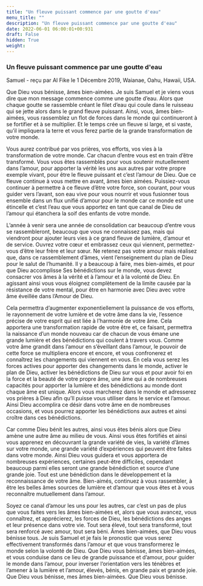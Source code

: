 ```yaml
---
title: "Un fleuve puissant commence par une goutte d'eau"
menu_title: ""
description: "Un fleuve puissant commence par une goutte d'eau"
date: 2022-06-01 06:00:01+00:931
draft: False
hidden: True
weight:
---
```

### Un fleuve puissant commence par une goutte d'eau

Samuel - reçu par Al Fike le 1 Décembre 2019, Waianae, Oahu, Hawaii, USA.

Que Dieu vous bénisse, âmes bien-aimées. Je suis Samuel et je viens vous dire que mon message commence comme une goutte d’eau. Alors que chaque goutte se rassemble créant le filet d’eau qui coule dans le ruisseau qui se jette alors dans le grand fleuve puissant. Ainsi, vous, âmes bien-aimées, vous rassemblez un flot de forces dans le monde qui continueront à se fortifier et à se multiplier. Et le temps crée un fleuve si large, et si vaste, qu’il impliquera la terre et vous ferez partie de la grande transformation de votre monde.

Vous aurez contribué par vos prières, vos efforts, vos vies à la transformation de votre monde. Car chacun d’entre vous est en train d’être transformé. Vous vous êtes rassemblés pour vous soutenir mutuellement dans l’amour, pour apporter la vérité les uns aux autres par votre propre exemple vivant, pour être le fleuve puissant et c’est l’amour de Dieu. Que ce fleuve continue à vous mettre en avant, âmes bien aimées. Puissiez-vous continuer à permettre à ce fleuve d’être votre force, son courant, pour vous guider vers l’avant, son eau vive pour vous nourrir et vous fusionner tous ensemble dans un flux unifié d’amour pour le monde car ce monde est une étincelle et c’est l’eau que vous apportez en tant que canal de Dieu de l’amour qui étanchera la soif des enfants de votre monde.

L’année à venir sera une année de consolidation car beaucoup d’entre vous se rassembleront, beaucoup que vous ne connaissez pas, mais qui viendront pour ajouter leurs vies à ce grand fleuve de lumière, d’amour et de service. Ouvrez votre cœur et embrassez ceux qui viennent, permettez-vous d’être leur frère et leur sœur. Ne retenez pas votre amour mais réalisez que, dans ce rassemblement d’âmes, vient l’enseignement du plan de Dieu pour le salut de l’humanité. Il y a beaucoup à faire, mes bien-aimés, et pour que Dieu accomplisse Ses bénédictions sur le monde, vous devez consacrer vos âmes à la vérité et à l’amour et à la volonté de Dieu. En agissant ainsi vous vous éloignez complètement de la limite causée par la résistance de votre mental, pour être en harmonie avec Dieu avec votre âme éveillée dans l’Amour de Dieu.

Cela permettra d’augmenter exponentiellement la puissance de vos efforts, le rayonnement de votre lumière et de votre âme dans la vie, l’essence précise de votre esprit qui est liée à l’harmonie de votre âme. Cela apportera une transformation rapide de votre être et, ce faisant, permettra la naissance d’un monde nouveau car de chacun de vous émane une grande lumière et des bénédictions qui coulent à travers vous. Comme votre âme grandit dans l’amour en s’éveillant dans l’amour, le pouvoir de cette force se multipliera encore et encore, et vous confronerez et connaîtrez les changements qui viennent en vous. En cela vous serez les forces actives pour apporter des changements dans le monde, activer le plan de Dieu, activer les bénédictions de Dieu sur vous et pour avoir foi en la force et la beauté de votre propre âme, une âme qui a de nombreuses capacités pour apporter la lumière et des bénédictions au monde dont chaque âme est unique. Alors vous marcherez dans le monde et adresserez vos prières à Dieu afin qu’Il puisse vous utiliser dans le service et l’amour. Ainsi Dieu accomplira ce désir dans votre âme en de nombreuses occasions, et vous pourrez apporter les bénédictions aux autres et ainsi croître dans ces bénédictions.

Car comme Dieu bénit les autres, ainsi vous êtes bénis alors que Dieu amène une autre âme au milieu de vous. Ainsi vous êtes fortifiés et ainsi vous apprenez en découvrant la grande variété de vies, la variété d’âmes sur votre monde, une grande variété d’expériences qui peuvent être faites dans votre monde. Ainsi Dieu vous guidera et vous apportera de nombreuses expériences, certaines peut-être difficiles, cependant beaucoup parmi elles seront une grande bénédiction et source d‘une grande joie. Tout est une bénédiction dans le développement et la reconnaissance de votre âme. Bien-aimés, continuez à vous rassembler, à être les belles âmes sources de lumière et d’amour que vous êtes et à vous reconnaître mutuellement dans l’amour.

Soyez ce canal d’amour les uns pour les autres, car c’est un pas de plus que vous faites vers les âmes bien-aimées et, alors que vous avancez, vous connaîtrez, et apprécierez, les forces de Dieu, les bénédictions des anges et leur présence dans votre vie. Tout sera élevé, tout sera transformé, tout sera renforcé avec amour, tout sera béni. Âmes bien-aimées, que Dieu vous bénisse tous. Je suis Samuel et je fais le pronostic que vous serez effectivement transformés dans l’amour et que vous transformerez le monde selon la volonté de Dieu. Que Dieu vous bénisse, âmes bien-aimées, et vous conduise dans ce lieu de grande puissance et d’amour, pour guider le monde dans l’amour, pour inverser l‘orientation vers les ténèbres et l’amener à la lumière et l’amour, élevés, bénis, en grande paix et grande joie. Que Dieu vous bénisse, mes âmes bien-aimées. Que Dieu vous bénisse.
